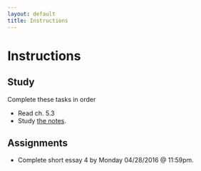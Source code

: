 ```yaml
---
layout: default
title: Instructions
---
```




# Instructions #

## Study

Complete these tasks in order

+ Read ch. 5.3
+ Study [the notes](/Teaching/Examined/FreeWill/Handout2).  



## Assignments

+ Complete short essay 4 by Monday 04/28/2016 @ 11:59pm.
